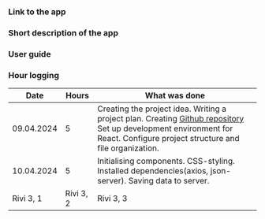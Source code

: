 ### Link to the app

### Short description of the app

### User guide

### Hour logging 
| Date | Hours | What was done |
|----------|----------|----------|
| 09.04.2024 | 5 | Creating the project idea. Writing a project plan. Creating [Github repository](https://github.com/satuhark/practice-assignment) Set up development environment for React. Configure project structure and file organization.|
| 10.04.2024 | 5 | Initialising components. CSS-styling. Installed dependencies(axios, json-server). Saving data to server. |
| Rivi 3, 1 | Rivi 3, 2 | Rivi 3, 3 |

